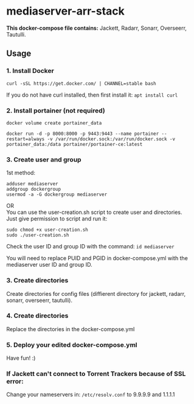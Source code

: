 # mediaserver-arr-stack
**This docker-compose file contains:**
Jackett, Radarr, Sonarr, Overseerr, Tautulli.

## Usage
### 1. Install Docker
`curl -sSL https://get.docker.com/ | CHANNEL=stable bash`

If you do not have curl installed, then first install it: `apt install curl`

### 2. Install portainer (not required)
`docker volume create portainer_data`

`docker run -d -p 8000:8000 -p 9443:9443 --name portainer --restart=always -v /var/run/docker.sock:/var/run/docker.sock -v portainer_data:/data portainer/portainer-ce:latest`

### 3. Create user and group
1st method:  
```
adduser mediaserver
addgroup dockergroup
usermod -a -G dockergroup mediaserver
```  
OR    
You can use the user-creation.sh script to create user and directories.  
Just give permission to script and run it:  
```
sudo chmod +x user-creation.sh
sudo ./user-creation.sh
```  
Check the user ID and group ID with the command:
`id mediaserver`

You will need to replace PUID and PGID in docker-compose.yml with the mediaserver user ID and group ID.

### 3. Create directories
Create directories for config files (diffierent directory for jackett, radarr, sonarr, overseerr, tautulli).

### 4. Create directories
Replace the directories in the docker-compose.yml

### 5. Deploy your edited docker-compose.yml
Have fun! :)

### If Jackett can't connect to Torrent Trackers because of SSL error:
Change your nameservers in:
`/etc/resolv.conf`
to 9.9.9.9 and 1.1.1.1

